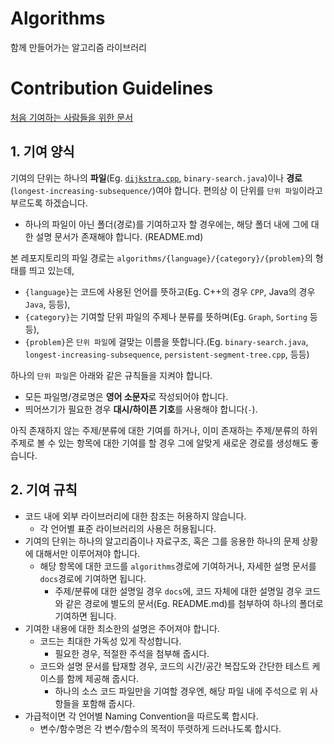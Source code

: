 # Algorithms

함께 만들어가는 알고리즘 라이브러리

# Contribution Guidelines
[처음 기여하는 사람들을 위한 문서](/CONTRIBUTION.md)
## 1. 기여 양식

기여의 단위는 하나의 **파일**(Eg. [`dijkstra.cpp`](./algorithms//CPP/Graph/dijkstra.cpp), `binary-search.java`)이나 **경로** (`longest-increasing-subsequence/`)여야 합니다. 편의상 이 단위를 `단위 파일`이라고 부르도록 하겠습니다.
- 하나의 파일이 아닌 폴더(경로)를 기여하고자 할 경우에는, 해당 폴더 내에 그에 대한 설명 문서가 존재해야 합니다. (README.md)

본 레포지토리의 파일 경로는 `algorithms/{language}/{category}/{problem}`의 형태를 띄고 있는데, 
- `{language}`는 코드에 사용된 언어를 뜻하고(Eg. C++의 경우 `CPP`, Java의 경우 `Java`, 등등), 
- `{category}`는 기여할 단위 파일의 주제나 분류를 뜻하며(Eg. `Graph`, `Sorting` 등등), 
- `{problem}`은 `단위 파일`에 걸맞는 이름을 뜻합니다.(Eg. `binary-search.java`, `longest-increasing-subsequence`, `persistent-segment-tree.cpp`, 등등)

하나의 `단위 파일`은 아래와 같은 규칙들을 지켜야 합니다.
- 모든 파일명/경로명은 **영어 소문자**로 작성되어야 합니다.
- 띄어쓰기가 필요한 경우 **대시/하이픈 기호**를 사용해야 합니다(`-`).

아직 존재하지 않는 주제/분류에 대한 기여를 하거나, 이미 존재하는 주제/분류의 하위 주제로 볼 수 있는 항목에 대한 기여를 할 경우 그에 알맞게 새로운 경로를 생성해도 좋습니다.

## 2. 기여 규칙
- 코드 내에 외부 라이브러리에 대한 참조는 허용하지 않습니다.
    - 각 언어별 표준 라이브러리의 사용은 허용됩니다.
- 기여의 단위는 하나의 알고리즘이나 자료구조, 혹은 그를 응용한 하나의 문제 상황에 대해서만 이루어져야 합니다.
    - 해당 항목에 대한 코드를 `algorithms`경로에 기여하거나, 자세한 설명 문서를 `docs`경로에 기여하면 됩니다.
        - 주제/분류에 대한 설명일 경우 `docs`에, 코드 자체에 대한 설명일 경우 코드와 같은 경로에 별도의 문서(Eg. README.md)를 첨부하여 하나의 폴더로 기여하면 됩니다.
- 기여한 내용에 대한 최소한의 설명은 주어져야 합니다.
    - 코드는 최대한 가독성 있게 작성합니다.
        - 필요한 경우, 적절한 주석을 첨부해 줍시다.
    - 코드와 설명 문서를 탑재할 경우, 코드의 시간/공간 복잡도와 간단한 테스트 케이스를 함께 제공해 줍시다.
        - 하나의 소스 코드 파일만을 기여할 경우엔, 해당 파일 내에 주석으로 위 사항들을 포함해 줍시다.
- 가급적이면 각 언어별 Naming Convention을 따르도록 합시다.
    - 변수/함수명은 각 변수/함수의 목적이 뚜렷하게 드러나도록 합시다.